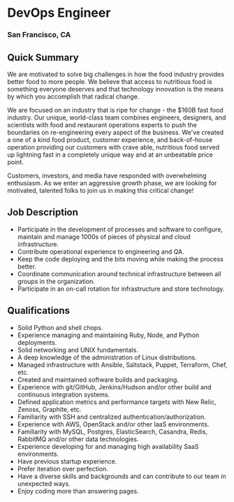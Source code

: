 # DevOps Engineer
### San Francisco, CA

## Quick Summary
We are motivated to solve big challenges in how the food industry provides better food to more people. We believe that access to nutritious food is something everyone deserves and that technology innovation is the means by which you accomplish that radical change.

We are focused on an industry that is ripe for change - the $160B fast food industry. Our unique, world-class team combines engineers, designers, and scientists with food and restaurant operations experts to push the boundaries on re-engineering every aspect of the business. We've created a one of a kind food product, customer experience, and back-of-house operation providing our customers with crave able, nutritious food served up lightning fast in a completely unique way and at an unbeatable price point.

Customers, investors, and media have responded with overwhelming enthusiasm. As we enter an aggressive growth phase, we are looking for motivated, talented folks to join us in making this critical change!

## Job Description
+	Participate in the development of processes and software to configure, maintain and manage 1000s of pieces of physical and cloud infrastructure.
+	Contribute operational experience to engineering and QA.
+	Keep the code deploying and the bits moving while making the process better.
+	Coordinate communication around technical infrastructure between all groups in the organization.
+	Participate in an on-call rotation for infrastructure and store technology.

## Qualifications
+	Solid Python and shell chops.
+	Experience managing and maintaining Ruby, Node, and Python deployments.
+	Solid networking and UNIX fundamentals.
+	A deep knowledge of the administration of Linux distributions.
+	Managed infrastructure with Ansible, Saltstack, Puppet, Terraform, Chef, etc.
+	Created and maintained software builds and packaging.
+	Experience with git/GitHub, Jenkins/Hudson and/or other build and continuous integration systems.
+	Defined application metrics and performance targets with New Relic, Zenoss, Graphite, etc.
+	Familiarity with SSH and centralized authentication/authorization.
+	Experience with AWS, OpenStack and/or other IaaS environments.
+	Familiarity with MySQL, Postgres, ElasticSearch, Casandra, Redis, RabbitMQ and/or other data technologies.
+	Experience developing for and managing high availability SaaS environments.
+	Have previous startup experience.
+	Prefer iteration over perfection.
+	Have a diverse skills and backgrounds and can contribute to our team in unexpected ways.
+	Enjoy coding more than answering pages.
